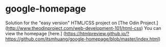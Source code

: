 # google-homepage
Solution for the "easy version" HTML/CSS project on [The Odin Project.] (http://www.theodinproject.com/web-development-101/html-css)
You can view the homepage [here.] (https://htmlpreview.github.io/?https://github.com/itsmhuang/google-homepage/blob/master/index.html)

